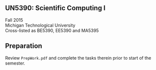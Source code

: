 UN5390: Scientific Computing I         
-------------------

Fall 2015             
Michigan Technological University        
Cross-listed as BE5390, EE5390 and MA5395       

## Preparation

Review ```PrepWork.pdf``` and complete the tasks therein prior to start of
the semester.
